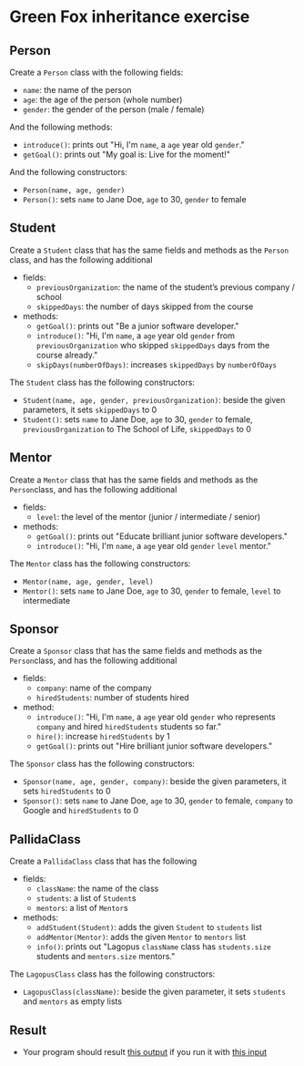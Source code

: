 # Green Fox inheritance exercise

## Person
Create a `Person` class with the following fields:
- `name`: the name of the person
- `age`: the age of the person (whole number)
- `gender`: the gender of the person (male / female)


And the following methods:
- `introduce()`: prints out "Hi, I'm `name`, a `age` year old `gender`."
- `getGoal()`: prints out "My goal is: Live for the moment!"


And the following constructors:
- `Person(name, age, gender)`
- `Person()`: sets `name` to Jane Doe, `age` to 30, `gender` to female


## Student
Create a `Student` class that has the same fields and methods as the `Person` class, and has the following additional
- fields:
    - `previousOrganization`: the name of the student’s previous company / school
    - `skippedDays`: the number of days skipped from the course
- methods:
    - `getGoal()`: prints out "Be a junior software developer."
    - `introduce()`: "Hi, I'm `name`, a `age` year old `gender` from `previousOrganization` who skipped `skippedDays` days from the course already."
    - `skipDays(numberOfDays)`: increases `skippedDays` by `numberOfDays`

The `Student` class has the following constructors:
- `Student(name, age, gender, previousOrganization)`: beside the given parameters, it sets `skippedDays` to 0
- `Student()`: sets `name` to Jane Doe, `age` to 30, `gender` to female, `previousOrganization` to The School of Life, `skippedDays` to 0

## Mentor
Create a `Mentor` class that has the same fields and methods as the `Person`class, and has the following additional
- fields:
    - `level`: the level of the mentor (junior / intermediate / senior)
- methods:
    - `getGoal()`: prints out "Educate brilliant junior software developers."
    - `introduce()`: "Hi, I'm `name`, a `age` year old `gender` `level` mentor."


The `Mentor` class has the following constructors:
- `Mentor(name, age, gender, level)`
- `Mentor()`: sets `name` to Jane Doe, `age` to 30, `gender` to female, `level` to intermediate


## Sponsor
Create a `Sponsor` class that has the same fields and methods as the `Person`class, and has the following additional
- fields:
    - `company`: name of the company
    - `hiredStudents`: number of students hired
- method:
    - `introduce()`: "Hi, I'm `name`, a `age` year old `gender` who represents `company` and hired `hiredStudents` students so far."
    - `hire()`: increase `hiredStudents` by 1
    - `getGoal()`: prints out "Hire brilliant junior software developers."


The `Sponsor` class has the following constructors:
- `Sponsor(name, age, gender, company)`: beside the given parameters, it sets `hiredStudents` to 0
- `Sponsor()`: sets `name` to Jane Doe, `age` to 30, `gender` to female, `company` to Google and `hiredStudents` to 0


## PallidaClass
Create a `PallidaClass` class that has the following
- fields:
    - `className`: the name of the class
    - `students`: a list of `Student`s
    - `mentors`: a list of `Mentor`s
- methods:
	- `addStudent(Student)`: adds the given `Student` to `students` list
	- `addMentor(Mentor)`: adds the given `Mentor` to `mentors` list
	- `info()`: prints out "Lagopus `className` class has `students.size` students and `mentors.size` mentors."


The `LagopusClass` class has the following constructors:
- `LagopusClass(className)`: beside the given parameter, it sets `students` and `mentors` as empty lists

## Result
- Your program should result [this output](green-fox-java_output.md) if you run it with [this input](green-fox-java_input.md)
